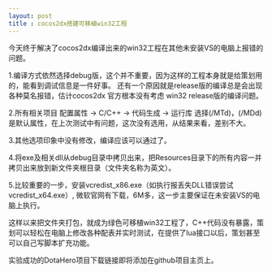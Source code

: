 ```yaml
---
layout: post
title : cocos2dx搭建可移植win32工程
---
```

今天终于解决了cocos2dx编译出来的win32工程在其他未安装VS的电脑上报错的问题。

1.编译方式依然选择debug版，这个并不重要，因为这样的工程本身就是给策划用的，能看到调试信息是一件好事。
还有一个原因就是release版的编译总是会出现各种莫名报错，估计cocos2dx 官方根本没有考虑 win32 release版的编译问题。

2.所有相关项目 配置属性 -> C/C++ -> 代码生成 -> 运行库 选择(/MTd)，(/MDd)是默认属性，在上次测试中有问题，这次没有选用，从结果来看，差别不大。

3.其他选项印象中没有修改，编译应该可以通过了。

4.将exe及相关dll从debug目录中拷贝出来，把Resources目录下的所有内容一并拷贝出来放到新文件夹根目录（文件夹名称为英文）。

5.比较重要的一步，安装vcredist_x86.exe（如执行报丢失DLL错误尝试vcredist_x64.exe）, 微软官网有下载，6M多，这一步主要保证在未安装VS的电脑上执行。

这样以来把文件夹打包，就成为绿色可移植win32工程了，C++代码没有暴露，策划可以轻松在电脑上修改各种配表并实时测试，在提供了lua接口以后，策划甚至可以自己写脚本扩充功能。

实验成功的DotaHero项目下载链接即将添加在github项目主页上。
